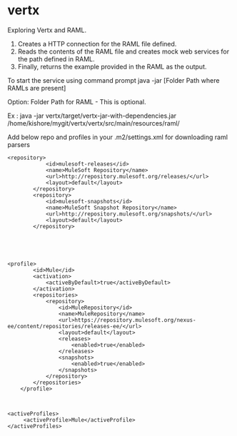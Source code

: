 # vertx
Exploring Vertx and RAML.

1) Creates a HTTP connection for the RAML file defined.<br />
2) Reads the contents of the RAML file and creates mock web services for the path defined in RAML.<br />
3) Finally, returns the example provided in the RAML as the output.<br />



To start the service using command prompt
java -jar <Path To Jar> [Folder Path where RAMLs are present]

Option:
	Folder Path for RAML - This is optional.

Ex : java -jar vertx/target/vertx-jar-with-dependencies.jar /home/kishore/mygit/vertx/vertx/src/main/resources/raml/


Add below repo and profiles in your .m2/settings.xml for downloading raml parsers

	<repository>
                <id>mulesoft-releases</id>
                <name>MuleSoft Repository</name>
                <url>http://repository.mulesoft.org/releases/</url>
                <layout>default</layout>
            </repository>
            <repository>
                <id>mulesoft-snapshots</id>
                <name>MuleSoft Snapshot Repository</name>
                <url>http://repository.mulesoft.org/snapshots/</url>
                <layout>default</layout>
            </repository>





	<profile>
            <id>Mule</id>
            <activation>
                <activeByDefault>true</activeByDefault>
            </activation>
            <repositories>
                <repository>
                    <id>MuleRepository</id>
                    <name>MuleRepository</name>
                    <url>https://repository.mulesoft.org/nexus-ee/content/repositories/releases-ee/</url>
                    <layout>default</layout>
                    <releases>
                        <enabled>true</enabled>
                    </releases>
                    <snapshots>
                        <enabled>true</enabled>
                    </snapshots>
                </repository>
            </repositories>
        </profile>



  	<activeProfiles>
	     <activeProfile>Mule</activeProfile>
	</activeProfiles>

